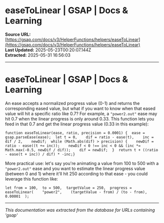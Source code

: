 # easeToLinear | GSAP | Docs & Learning

**Source URL:** [https://gsap.com/docs/v3/HelperFunctions/helpers/easeToLinear](https://gsap.com/docs/v3/HelperFunctions/helpers/easeToLinear)  
**Last Updated:** 2025-05-23T00:20:07.144Z  
**Extracted:** 2025-05-31 16:56:03

---

# easeToLinear | GSAP | Docs & Learning

An ease accepts a normalized progress value (0-1) and returns the corresponding eased value, but what if you want to know when that eased value will hit a specific ratio like 0.7? For example, a `"power2.out"` ease may hit 0.7 when the linear progress is only around 0.33. This function lets you feed in that 0.7 and get the linear progress value (0.33 in this example):

```
function easeToLinear(ease, ratio, precision = 0.0001) {  ease = gsap.parseEase(ease);  let t = 0,    dif = ratio - ease(t),    inc = dif / 2,    newDif;  while (Math.abs(dif) > precision) {    newDif = ratio - ease((t += inc));    newDif < 0 !== inc < 0 && (inc *= Math.max(-0.5, newDif / dif));    dif = newDif;  }  return t + ((ratio - ease(t + inc)) / dif) * -inc;}
```

More practical use: let's say you're animating a value from 100 to 500 with a `"power2.out"` ease and you want to estimate the linear progress value (between 0 and 1) where it'll hit 250 according to that ease - you could leverage this function like:

```
let from = 100,  to = 500,  targetValue = 250,  progress = easeToLinear(    "power2",    (targetValue - from) / (to - from),    0.00001  );
```

---

*This documentation was extracted from the database for URLs containing 'gsap'*

